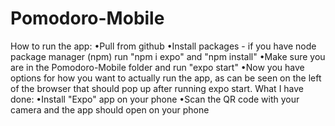 # Pomodoro-Mobile
How to run the app:
•Pull from github
•Install packages - if you have node package manager (npm) run "npm i expo" and "npm install"
•Make sure you are in the Pomodoro-Mobile folder and run "expo start"
•Now you have options for how you want to actually run the app, as can be seen on the left of the browser that should pop up after running expo start. 
What I have done:
•Install "Expo" app on your phone
•Scan the QR code with your camera and the app should open on your phone
